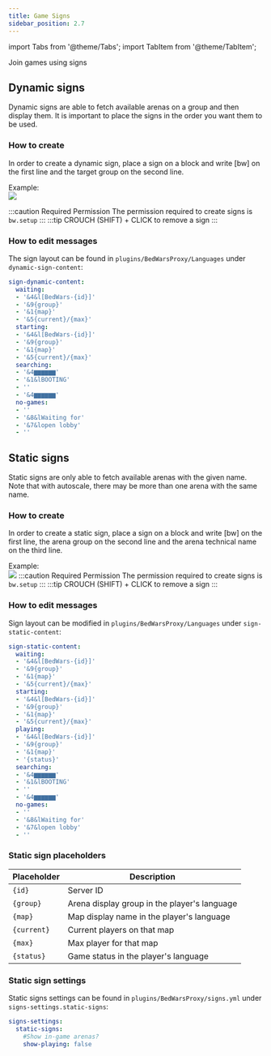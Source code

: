 ```yaml
---
title: Game Signs
sidebar_position: 2.7
---
```

import Tabs from '@theme/Tabs';
import TabItem from '@theme/TabItem';

Join games using signs

<Tabs>
  <TabItem value="dynamic" label="Dynamic Signs" default>


## Dynamic signs
Dynamic signs are able to fetch available arenas on a group and then display them.
It is important to place the signs in the order you want them to be used.

### How to create
In order to create a dynamic sign, place a sign on a block and write [bw] on the first line and the target group on the second line.
    
Example:<br/>
![](/img/dyn_sign.png)

:::caution Required Permission
The permission required to create signs is `bw.setup`
:::
:::tip
CROUCH (SHIFT) + CLICK to remove a sign
:::

### How to edit messages
The sign layout can be found in `plugins/BedWarsProxy/Languages` under `dynamic-sign-content`:

```yaml
sign-dynamic-content:
  waiting:
  - '&4&l[BedWars-{id}]'
  - '&9{group}'
  - '&1{map}'
  - '&5{current}/{max}'
  starting:
  - '&4&l[BedWars-{id}]'
  - '&9{group}'
  - '&1{map}'
  - '&5{current}/{max}'
  searching:
  - '&4▆▆▆▆▆▆'
  - '&1&lBOOTING'
  - ''
  - '&4▆▆▆▆▆▆'
  no-games:
  - ''
  - '&8&lWaiting for'
  - '&7&lopen lobby'
  - ''
```

  </TabItem>
  <TabItem value="static" label="Static signs">

## Static signs
Static signs are only able to fetch available arenas with the given name.
Note that with autoscale, there may be more than one arena with the same name.

### How to create

In order to create a static sign, place a sign on a block and write [bw] on the first line, the arena group on the second line and the arena technical name on the third line.

Example:<br/>
![](/img/static_sign.png)
:::caution Required Permission
The permission required to create signs is `bw.setup`
:::
:::tip
CROUCH (SHIFT) + CLICK to remove a sign
:::

### How to edit messages

Sign layout can be modified in `plugins/BedWarsProxy/Languages` under `sign-static-content`:
```yaml
sign-static-content:
  waiting:
  - '&4&l[BedWars-{id}]'
  - '&9{group}'
  - '&1{map}'
  - '&5{current}/{max}'
  starting:
  - '&4&l[BedWars-{id}]'
  - '&9{group}'
  - '&1{map}'
  - '&5{current}/{max}'
  playing:
  - '&4&l[BedWars-{id}]'
  - '&9{group}'
  - '&1{map}'
  - '{status}'
  searching:
  - '&4▆▆▆▆▆▆'
  - '&1&lBOOTING'
  - ''
  - '&4▆▆▆▆▆▆'
  no-games:
  - ''
  - '&8&lWaiting for'
  - '&7&lopen lobby'
  - ''
```

### Static sign placeholders

| Placeholder | Description                                  |
|-------------|----------------------------------------------|
| `{id}`      | Server ID                                    |
| `{group}`   | Arena display group in the player's language |
| `{map}`     | Map display name in the player's language    |
| `{current}` | Current players on that map                  |
| `{max}`     | Max player for that map                      |
| `{status}`  | Game status in the player's language         |

### Static sign settings

Static signs settings can be found in `plugins/BedWarsProxy/signs.yml` under `signs-settings.static-signs`:

```yaml
signs-settings:
  static-signs:
    #Show in-game arenas?
    show-playing: false
```

  </TabItem>
</Tabs>
